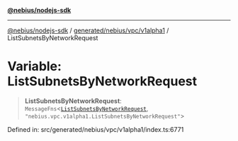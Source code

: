 [**@nebius/nodejs-sdk**](../../../../../README.md)

***

[@nebius/nodejs-sdk](../../../../../README.md) / [generated/nebius/vpc/v1alpha1](../README.md) / ListSubnetsByNetworkRequest

# Variable: ListSubnetsByNetworkRequest

> **ListSubnetsByNetworkRequest**: `MessageFns`\<[`ListSubnetsByNetworkRequest`](../interfaces/ListSubnetsByNetworkRequest.md), `"nebius.vpc.v1alpha1.ListSubnetsByNetworkRequest"`\>

Defined in: src/generated/nebius/vpc/v1alpha1/index.ts:6771
